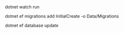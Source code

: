 
dotnet watch run

dotnet ef migrations add InitialCreate -o Data/Migrations

dotnet ef database update